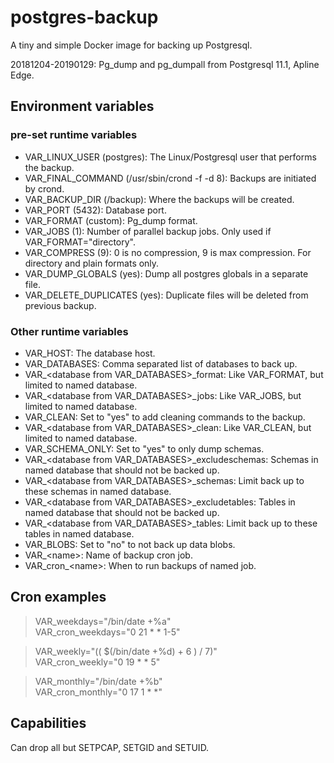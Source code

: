 # postgres-backup
A tiny and simple Docker image for backing up Postgresql.

20181204-20190129: Pg_dump and pg_dumpall from Postgresql 11.1, Apline Edge.

## Environment variables
### pre-set runtime variables
* VAR_LINUX_USER (postgres): The Linux/Postgresql user that performs the backup.
* VAR_FINAL_COMMAND (/usr/sbin/crond -f -d 8): Backups are initiated by crond.
* VAR_BACKUP_DIR (/backup): Where the backups will be created.
* VAR_PORT (5432): Database port.
* VAR_FORMAT (custom): Pg_dump format.
* VAR_JOBS (1): Number of parallel backup jobs. Only used if VAR_FORMAT="directory".
* VAR_COMPRESS (9): 0 is no compression, 9 is max compression. For directory and plain formats only.
* VAR_DUMP_GLOBALS (yes): Dump all postgres globals in a separate file.
* VAR_DELETE_DUPLICATES (yes): Duplicate files will be deleted from previous backup.

### Other runtime variables
* VAR_HOST: The database host.
* VAR_DATABASES: Comma separated list of databases to back up.
* VAR_&lt;database from VAR_DATABASES&gt;_format: Like VAR_FORMAT, but limited to named database.
* VAR_&lt;database from VAR_DATABASES&gt;_jobs: Like VAR_JOBS, but limited to named database.
* VAR_CLEAN: Set to "yes" to add cleaning commands to the backup.
* VAR_&lt;database from VAR_DATABASES&gt;_clean: Like VAR_CLEAN, but limited to named database.
* VAR_SCHEMA_ONLY: Set to "yes" to only dump schemas.
* VAR_&lt;database from VAR_DATABASES&gt;_excludeschemas: Schemas in named database that should not be backed up.
* VAR_&lt;database from VAR_DATABASES&gt;_schemas: Limit back up to these schemas in named database.
* VAR_&lt;database from VAR_DATABASES&gt;_excludetables: Tables in named database that should not be backed up.
* VAR_&lt;database from VAR_DATABASES&gt;_tables: Limit back up to these tables in named database.
* VAR_BLOBS: Set to "no" to not back up data blobs.
* VAR_&lt;name&gt;: Name of backup cron job.
* VAR_cron_&lt;name&gt;: When to run backups of named job.

## Cron examples
>VAR_weekdays="/bin/date +%a"  
VAR_cron_weekdays="0 21 \* \* 1-5"

>VAR_weekly="(( $(/bin/date +%d) + 6 ) / 7)"  
VAR_cron_weekly="0 19 \* \* 5"

>VAR_monthly="/bin/date +%b"  
VAR_cron_monthly="0 17 1 * *"

## Capabilities
Can drop all but SETPCAP, SETGID and SETUID.
